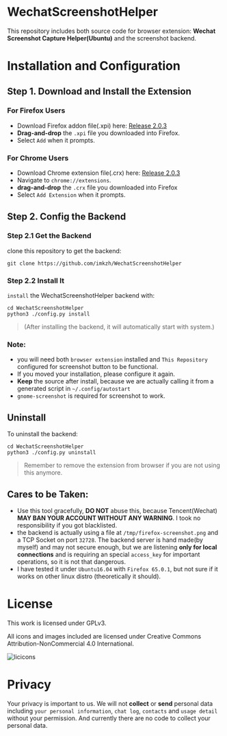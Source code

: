 # WechatScreenshotHelper

This repository includes both source code for browser extension: **Wechat Screenshot Capture Helper(Ubuntu)** and the screenshot backend.

# Installation and Configuration

## Step 1. Download and Install the Extension

### For Firefox Users
* Download Firefox addon file(.xpi) here: [Release 2.0.3](https://github.com/imkzh/WechatScreenshotHelper/releases/tag/r2.0.3)
* **Drag-and-drop** the `.xpi` file you downloaded into Firefox.
* Select `Add` when it prompts.

### For Chrome Users
* Download Chrome extension file(.crx) here: [Release 2.0.3](https://github.com/imkzh/WechatScreenshotHelper/releases/tag/r2.0.3)
* Navigate to `chrome://extensions`.
* **drag-and-drop** the `.crx` file you downloaded into Firefox
* Select `Add Extension` when it prompts.

## Step 2. Config the Backend

### Step 2.1 Get the Backend

clone this repository to get the backend:

    git clone https://github.com/imkzh/WechatScreenshotHelper

### Step 2.2 Install It

`install` the WechatScreenshotHelper backend with:

    cd WechatScreenshotHelper
    python3 ./config.py install

> (After installing the backend, it will automatically start with system.)

### Note: 

* you will need both `browser extension` installed and `This Repository` configured for screenshot button to be functional.
* If you moved your installation, please configure it again.
* **Keep** the source after install, because we are actually calling it from a generated script in `~/.config/autostart`
* `gnome-screenshot` is required for screenshot to work.

## Uninstall

To uninstall the backend:

    cd WechatScreenshotHelper
    python3 ./config.py uninstall

> Remember to remove the extension from browser if you are not using this anymore.

## Cares to be Taken:

* Use this tool gracefully, **DO NOT** abuse this, because Tencent(Wechat) **MAY BAN YOUR ACCOUNT WITHOUT ANY WARNING**. I took no responsibility if you got blacklisted.
* the backend is actually using a file at `/tmp/firefox-screenshot.png` and a TCP Socket on port `32728`. The backend server is hand made(by myself) and may not secure enough, but we are listening **only for local connections** and is requiring an special `access_key` for important operations, so it is not that dangerous.
* I have tested it under `Ubuntu16.04` with `Firefox 65.0.1`, but not sure if it works on other linux distro (theoretically it should).

# License
This work is licensed under GPLv3.

All icons and images included are licensed under Creative Commons Attribution-NonCommercial 4.0 International.

![licicons](http://i.creativecommons.org/l/by-nc/4.0/88x31.png "Creative Commons License")

# Privacy
Your privacy is important to us. We will not **collect** or **send** personal data including `your personal information`, `chat log`, `contacts` and `usage detail` without your permission. And currently there are no code to collect your personal data.
